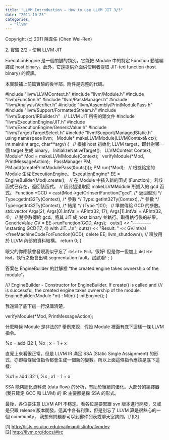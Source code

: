 ```yaml
---
title: "LLVM Introduction – How to use LLVM JIT 3/3"
date: "2011-10-25"
categories: 
  - "llvm"
---
```


Copyright (c) 2011 陳韋任 (Chen Wei-Ren)

2\. 實驗 2/2 – 使用 LLVM JIT

ExecutionEngine 是一個關鍵的類別。它能把 Module 中的特定 Function 動態編譯成 host binary。此外，它還提供介面供使用者提取 JIT-ted function (host binary) 的資訊。

本實驗補上前篇實驗的後半部。附件是完整的代碼。

#include "llvm/LLVMContext.h"
#include "llvm/Module.h"
#include "llvm/Function.h"
#include "llvm/PassManager.h"
#include "llvm/Analysis/Verifier.h"
#include "llvm/Assembly/PrintModulePass.h"
#include "llvm/Support/FormattedStream.h"
#include "llvm/Support/IRBuilder.h"
 
// LLVM JIT 所需的頭文件
#include "llvm/ExecutionEngine/JIT.h"
#include "llvm/ExecutionEngine/GenericValue.h"
#include "llvm/Target/TargetSelect.h"
#include "llvm/Support/ManagedStatic.h"
 
using namespace llvm;
 
Module\* makeLLVMModule(LLVMContext& ctx);
 
int main(int argc, char\*\*argv) {
 
  // 根據 host 初始化 LLVM target，即針對哪一個 target 生成 binary。
  InitializeNativeTarget();
 
  LLVMContext Context;
 
  Module\* Mod \= makeLLVMModule(Context);
 
  verifyModule(\*Mod, PrintMessageAction);
 
  PassManager PM;
 
  PM.add(createPrintModulePass(&outs()));
  PM.run(\*Mod);
 
  // 根據給定的 Module 生成 ExecutionEngine。
  ExecutionEngine\* EE \= EngineBuilder(Mod).create();
 
  // 在 Module 中插入新的函式 (Function)。若該函式已存在，返回該函式。
  // 因此這邊取回 makeLLVMModule 所插入的 gcd 函式。
  Function \*GCD \=
      cast(Mod\->getOrInsertFunction("gcd",
      /\* 返回型別 \*/                        Type::getInt32Ty(Context),
      /\* 參數 \*/                            Type::getInt32Ty(Context),
      /\* 參數 \*/                            Type::getInt32Ty(Context),
      /\* 結尾 \*/                            (Type \*)0));
 
  // 準備傳給 GCD 的參數。
  std::vector Args(2);
  Args\[0\].IntVal \= APInt(32, 17);
  Args\[1\].IntVal \= APInt(32, 4);
 
  // 將參數傳給 gcd。將其 JIT 成 host binary 並執行。取得執行後的結果。 
  GenericValue GV \= EE\->runFunction(GCD, Args);
 
  outs() << "---------\\nstarting GCD(17, 4) with JIT...\\n";
  outs() << "Result: " << GV.IntVal <freeMachineCodeForFunction(GCD);
  delete EE;
  llvm\_shutdown(); // 釋放用於 LLVM 內部的資料結構。
  return 0;
}

眼尖的你應該會發現我似乎忘了 `delete Mod`。很好! 但是你一但加上 `delete Mod`，執行之後會出現 segmentation fault。試試看! ;-)

答案在 EngineBuilder 的註解裡 “the created engine takes ownership of the module”。

  /// EngineBuilder - Constructor for EngineBuilder.  If create() is called and
  /// is successful, the created engine takes ownership of the module.
  EngineBuilder(Module \*m) : M(m) {
    InitEngine();
  }

我還漏了底下這一行沒講清楚。

  verifyModule(\*Mod, PrintMessageAction);

什麼時候 Module 是非法的? 舉例來說，假設 Module 裡面有底下這樣一條 LLVM 指令。

  %x = add i32 1, %x ; x = 1 + x

直覺上來看很正常。但是 LLVM IR 滿足 SSA (Static Single Assignment) 的形式，亦即每條賦值指令都會生成一個新的變數。所以上面這條指令應該是底下這樣:

  %x1 = add i32 1, %x ; x1 = 1 + x

SSA 能夠簡化資料流 (data flow) 的分析，有助於後續的優化。大部分的編譯器 (我只確定 GCC 和 LLVM) 的 IR 主要都是採 SSA 的形式。

最後，各位要注意 LLVM API 不穩定。看各位是要緊跟 svn 版本進行開發，又或是只跟 release 版本開發。這其中各有利弊，但是別忘了 LLVM 算是很熱心的一個 community， 我想有問題都可以到郵件列表或聊天室詢問。\[1\]\[2\]

\[1\] http://lists.cs.uiuc.edu/mailman/listinfo/llvmdev  
\[2\] http://llvm.org/docs/#irc
